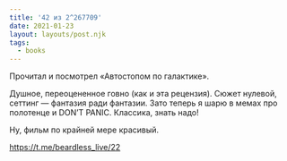 ```yaml
---
title: '42 из 2^267709'
date: 2021-01-23
layout: layouts/post.njk
tags: 
  - books
---
```


Прочитал и посмотрел «Автостопом по галактике». 

Душное, переоцененное говно (как и эта рецензия). Сюжет нулевой, сеттинг — фантазия ради фантазии. Зато теперь я шарю в мемах про полотенце и DON’T PANIC. Классика, знать надо!

Ну, фильм по крайней мере красивый.

https://t.me/beardless_live/22